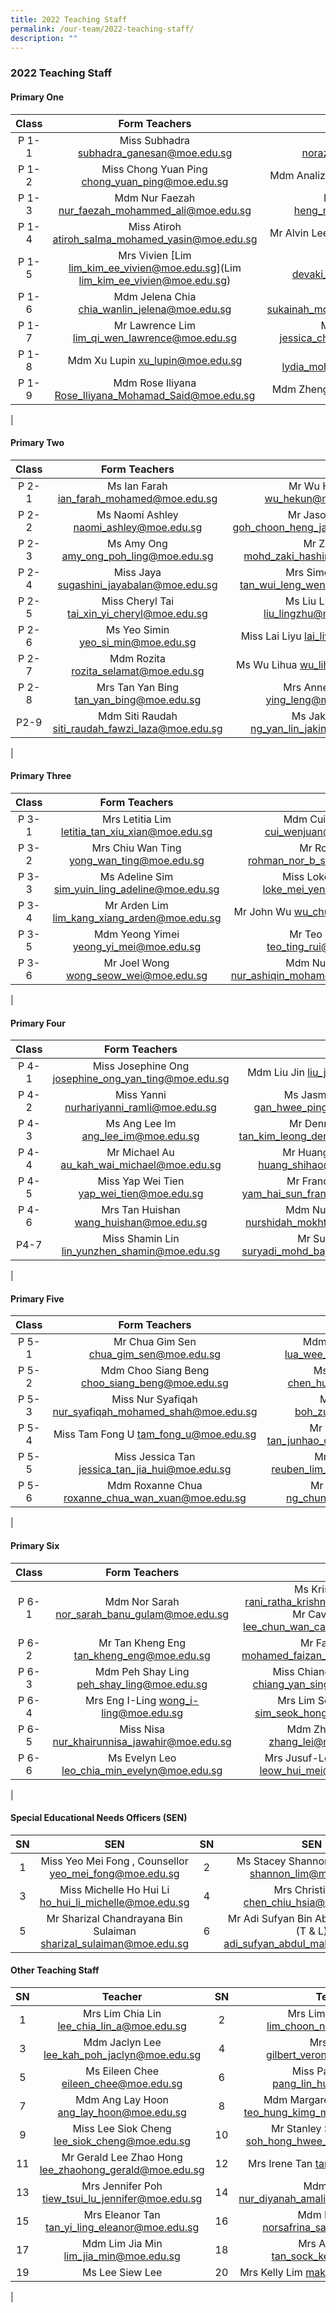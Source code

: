 ```yaml
---
title: 2022 Teaching Staff
permalink: /our-team/2022-teaching-staff/
description: ""
---
```

### 2022 Teaching Staff

#### Primary One

| Class | Form Teachers   |  |
|:---:|:---:|:---:|
| P 1-1 | Miss Subhadra  subhadra_ganesan@moe.edu.sg  | Miss Norazizah   [norazizah_ajis@moe.edu.sg](norazizah_ajis@moe.edu.sg)  |
| P 1-2 | Miss Chong Yuan Ping  [chong_yuan_ping@moe.edu.sg](chong_yuan_ping@moe.edu.sg)  | Mdm Analiza   [analiza_suboh@moe.edu.sg](analiza_suboh@moe.edu.sg)  |
| P 1-3 |   Mdm Nur Faezah  [nur_faezah_mohammed_ali@moe.edu.sg](nur_faezah_mohammed_ali@moe.edu.sg)  | Mdm Audrey Heng  [heng_ming_hwee@moe.edu.sg](heng_ming_hwee@moe.edu.sg)   |
| P 1-4 | Miss Atiroh  [atiroh_salma_mohamed_yasin@moe.edu.sg](atiroh_salma_mohamed_yasin@moe.edu.sg)  | Mr Alvin Lee   [lee_dong_alvin@moe.edu.sg](lee_dong_alvin@moe.edu.sg)  |
| P 1-5 |   Mrs Vivien [Lim lim_kim_ee_vivien@moe.edu.sg](Lim lim_kim_ee_vivien@moe.edu.sg)  |   Miss Devaki  [devaki_vindinnada@moe.edu.sg](devaki_vindinnada@moe.edu.sg)  |
|  P 1-6  | Mdm Jelena Chia  [chia_wanlin_jelena@moe.edu.sg](chia_wanlin_jelena@moe.edu.sg)  | Ms Sukainah  [sukainah_mohamed_mohsen@moe.edu.sg](sukainah_mohamed_mohsen@moe.edu.sg)  |
|  P 1-7  | Mr Lawrence Lim  [lim_qi_wen_lawrence@moe.edu.sg](lim_qi_wen_lawrence@moe.edu.sg) | Miss Jessica Cheah [jessica_cheah_jeay_sye@moe.edu.sg](jessica_cheah_jeay_sye@moe.edu.sg)   |
| P 1-8 | Mdm Xu Lupin  [xu_lupin@moe.edu.sg](xu_lupin@moe.edu.sg)   | Mdm Lydia  [lydia_mohamed_yacob@moe.edu.sg](lydia_mohamed_yacob@moe.edu.sg)  |
| P 1-9 | Mdm Rose Iliyana  [Rose_Iliyana_Mohamad_Said@moe.edu.sg](Rose_Iliyana_Mohamad_Said@moe.edu.sg)   |  Mdm Zheng Hui  [zheng_hui@moe.edu.sg](zheng_hui@moe.edu.sg)  |
|

#### Primary Two

| Class | Form Teachers  |  |
|:---:|:---:|:---:|
| P 2-1 | Ms Ian Farah   ian_farah_mohamed@moe.edu.sg  | Mr Wu Hekun  wu_hekun@moe.edu.sg  |
| P 2-2 | Ms Naomi Ashley  naomi_ashley@moe.edu.sg  | Mr Jason Goh  goh_choon_heng_jason@moe.edu.sg    |
| P 2-3 |   Ms Amy Ong   amy_ong_poh_ling@moe.edu.sg  | Mr Zaki  mohd_zaki_hashim@moe.edu.sg  |
| P 2-4 | Miss Jaya  sugashini_jayabalan@moe.edu.sg   | Mrs Simon Foo   tan_wui_leng_wendy@moe.edu.sg  |
| P 2-5 | Miss Cheryl Tai tai_xin_yi_cheryl@moe.edu.sg | Ms Liu Lingzhu   liu_lingzhu@moe.edu.sg  |
| P 2-6  |  Ms Yeo Simin   yeo_si_min@moe.edu.sg | Miss Lai Liyu   lai_liyu@moe.edu.sg  |
| P 2-7 | Mdm Rozita  rozita_selamat@moe.edu.sg   | Ms Wu Lihua   wu_lihua@moe.edu.sg  |
| P 2-8 | Mrs Tan Yan Bing  tan_yan_bing@moe.edu.sg   | Mrs Anne Wong   ying_leng@moe.edu.sg  |
| P2-9  | Mdm Siti Raudah  siti_raudah_fawzi_laza@moe.edu.sg |   Ms Jakin Ng   ng_yan_lin_jakin@moe.edu.sg |
|

#### Primary Three

| Class | Form Teachers  |  |
|:---:|:---:|:---:|
| P 3-1  | Mrs Letitia Lim  letitia_tan_xiu_xian@moe.edu.sg  | Mdm Cui Wenjuan  cui_wenjuan@moe.edu.sg |
| P 3-2 | Mrs Chiu Wan Ting  yong_wan_ting@moe.edu.sg | Mr Rohman  rohman_nor_b_suib@moe.edu.sg |
| P 3-3 | Ms Adeline Sim  sim_yuin_ling_adeline@moe.edu.sg   | Miss Loke Mei Yen   loke_mei_yen@moe.edu.sg    |
| P 3-4 | Mr Arden Lim  lim_kang_xiang_arden@moe.edu.sg | Mr John Wu  wu_chuheng@moe.edu.sg |
| P 3-5 | Mdm Yeong Yimei  yeong_yi_mei@moe.edu.sg | Mr Teo Ting Rui teo_ting_rui@moe.edu.sg |
| P 3-6 | Mr Joel Wong  wong_seow_wei@moe.edu.sg   | Mdm Nur Ashiqin   nur_ashiqin_mohamed_sall@moe.edu.sg |
|

#### Primary Four

| Class | Form Teachers  |  |
|:---:|:---:|:---:|
| P 4-1 | Miss Josephine Ong  josephine_ong_yan_ting@moe.edu.sg  | Mdm Liu Jin  liu_jin@moe.edu.sg  |
| P 4-2 | Miss Yanni  nurhariyanni_ramli@moe.edu.sg  | Ms Jasmine Gan  gan_hwee_ping@moe.edu.sg  |
| P 4-3 |  Ms Ang Lee Im  ang_lee_im@moe.edu.sg  |  Mr Dennis Tan  tan_kim_leong_dennis@moe.edu.sg  |
|  P 4-4 | Mr Michael Au au_kah_wai_michael@moe.edu.sg |    Mr Huang Shihao  huang_shihao@moe.edu.sg  |
|  P 4-5  | Miss Yap Wei Tien  yap_wei_tien@moe.edu.sg  | Mr Francis Yam  yam_hai_sun_francis@moe.edu.sg  |
| P 4-6 | Mrs Tan Huishan  wang_huishan@moe.edu.sg  | Mdm Nurshidah   nurshidah_mokhtar@moe.edu.sg  |
|  P4-7 | Miss Shamin Lin   lin_yunzhen_shamin@moe.edu.sg |   Mr Suryadi  suryadi_mohd_bajuri@moe.edu.sg |
| 

#### Primary Five

| Class | Form Teachers  |  |
|:---:|:---:|:---:|
| P 5-1 | Mr Chua Gim Sen   chua_gim_sen@moe.edu.sg  | Mdm Lua Wee Suan  lua_wee_suan@moe.edu.sg  |
| P 5-2 | Mdm Choo Siang Beng  choo_siang_beng@moe.edu.sg  | Ms Tan Hui Min  chen_huimin@moe.edu.sg  |
|  P 5-3  | Miss Nur Syafiqah   nur_syafiqah_mohamed_shah@moe.edu.sg   | Mr Boh Zuze boh_zuze@moe.edu.sg   |
|  P 5-4  |   Miss Tam Fong U  tam_fong_u@moe.edu.sg  | Mr Desmond Tan  tan_junhao_desmond@moe.edu.sg   |
| P 5-5 | Miss Jessica Tan jessica_tan_jia_hui@moe.edu.sg   | Mr Reuben Lim   reuben_lim_sin_hua@moe.edu.sg  |
| P 5-6 |  Mdm Roxanne Chua  roxanne_chua_wan_xuan@moe.edu.sg  | Mr Ng Chun Hao  ng_chun_hao@moe.edu.sg |
| 

#### Primary Six

| Class | Form Teachers  |  |
|:---:|:---:|:---:|
| P 6-1 | Mdm Nor Sarah   nor_sarah_banu_gulam@moe.edu.sg  | Ms Krishnan  rani_ratha_krishnan@moe.edu.sg  Mr Cavin Lee  lee_chun_wan_cavin@moe.edu.sg  |
|  P 6-2  | Mr Tan Kheng Eng   tan_kheng_eng@moe.edu.sg   | Mr Faizan   mohamed_faizan_juli@moe.edu.sg  |
| P 6-3 | Mdm Peh Shay Ling   peh_shay_ling@moe.edu.sg  | Miss Chiang Yan Sing chiang_yan_sing@moe.edu.sg  |
| P 6-4 | Mrs Eng I-Ling  wong_i-ling@moe.edu.sg  | Mrs Lim Seok Hong  sim_seok_hong@moe.edu.sg |
|  P 6-5 | Miss Nisa nur_khairunnisa_jawahir@moe.edu.sg   | Mdm Zhang Lei   zhang_lei@moe.edu.sg  |
| P 6-6 |   Ms Evelyn Leo  leo_chia_min_evelyn@moe.edu.sg  | Mrs Jusuf-Leow Hui Mei   leow_hui_mei@moe.edu.sg |
|

#### Special Educational Needs Officers (SEN)

| SN | SEN  | SN | SEN |
|:---:|:---:|:---:|:---:|
| 1 | Miss Yeo Mei Fong ,  Counsellor  yeo_mei_fong@moe.edu.sg | 2 | Ms Stacey Shannon Lim Pei Fen   shannon_lim@moe.edu.sg  |
| 3 | Miss Michelle Ho Hui Li    ho_hui_li_michelle@moe.edu.sg  | 4 | Mrs Christine Er   chen_chiu_hsia@moe.edu.sg  |
| 5 | Mr Sharizal Chandrayana Bin Sulaiman  sharizal_sulaiman@moe.edu.sg  | 6 | Mr Adi Sufyan Bin Abdul Malik, AED (T & L)   adi_sufyan_abdul_malik@moe.edu.sg |

#### Other Teaching Staff

| SN | Teacher  | SN  | Teacher |
|:---:|:---:|:---:|:---:|
| 1 | Mrs Lim Chia Lin   lee_chia_lin_a@moe.edu.sg  | 2 | Mrs Lim Choon Num  lim_choon_num@moe.edu.sg  |
|  3 | Mdm Jaclyn Lee   lee_kah_poh_jaclyn@moe.edu.sg   |  4 | Mrs Gilbert  gilbert_veronica@moe.edu.sg  |
| 5 | Ms Eileen Chee  eileen_chee@moe.edu.sg  | 6 | Miss Pang Lin Hua  pang_lin_hua@moe.edu.sg  |
| 7 | Mdm Ang Lay Hoon  ang_lay_hoon@moe.edu.sg   |  8 |  Mdm Margaret Teo Hung Kimg  teo_hung_kimg_margaret@moe.edu.sg  |
| 9  | Miss Lee Siok Cheng  lee_siok_cheng@moe.edu.sg  |  10 | Mr Stanley Soh Hong Hwee  soh_hong_hwee_stanley@moe.edu.sg   |
| 11  | Mr Gerald Lee Zhao Hong  lee_zhaohong_gerald@moe.edu.sg  | 12 | Mrs Irene Tan   tan_irene@moe.edu.sg |
| 13 | Mrs Jennifer Poh  tiew_tsui_lu_jennifer@moe.edu.sg  | 14  | Mdm Diyanah  nur_diyanah_amalina_abdul@moe.edu.sg  |
|  15 | Mrs Eleanor Tan  tan_yi_ling_eleanor@moe.edu.sg  |  16 | Mdm Norsafrina  norsafrina_sapari@moe.edu.sg |
|  17 | Mdm Lim Jia Min  lim_jia_min@moe.edu.sg |  18 | Mrs Ashley Mak  tan_sock_kee@moe.edu.sg   |
|  19  | Ms Lee Siew Lee   |  20 | Mrs Kelly Lim  mak_wenjing@moe.edu.sg   |
|